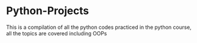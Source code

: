 # Python-Projects
This is a compilation of all the python codes practiced in the python course, all the topics are covered including OOPs
